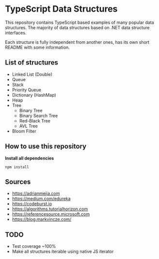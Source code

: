 # TypeScript Data Structures

This repository contains TypeScript based examples of many
popular data structures. The majority of data structures based on .NET data structure interfaces.

Each structure is fully independent from another ones, has its own short README with some information.

## List of structures

-   Linked List (Double)
-   Queue
-   Stack
-   Priority Queue
-   Dictionary (HashMap)
-   Heap
-   Tree
    -   Binary Tree
    -   Binary Search Tree
    -   Red-Black Tree
    -   AVL Tree
-   Bloom Filter

## How to use this repository

**Install all dependencies**

```
npm install
```

## Sources

-   https://adrianmejia.com
-   https://medium.com/edureka
-   https://codeburst.io
-   https://algorithms.tutorialhorizon.com
-   https://referencesource.microsoft.com
-   https://blog.markvincze.com/

## TODO

-   Test coverage ~100%
-   Make all structures iterable using native JS iterator
